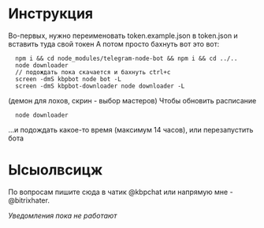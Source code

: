 # Инструкция
Во-первых, нужно переименовать token.example.json в token.json и вставить туда свой токен
А потом просто бахнуть вот это вот:
```
  npm i && cd node_modules/telegram-node-bot && npm i && cd ../..
  node downloader
  // подождать пока скачается и бахнуть ctrl+c
  screen -dmS kbpbot node bot -L
  screen -dmS kbpbot-downloader node downloader -L
```
(демон для лохов, скрин - выбор мастеров)
Чтобы обновить расписание
```
  node downloader
```
...и подождать какое-то время (максимум 14 часов), или перезапустить бота

# Ысыолвсицж
По вопросам пишите сюда в чатик @kbpchat или напрямую мне - @bitrixhater.

*Уведомления пока не работают*